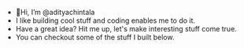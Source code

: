 - 👋Hi, I’m @adityachintala
- I like building cool stuff and coding enables me to do it.
- Have a great idea? Hit me up, let's make interesting stuff come true.
- You can checkout some of the stuff I built below.
